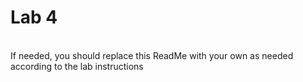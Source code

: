 # Lab 4
<br/>If needed, you should replace this ReadMe with your own as needed according to the lab instructions
